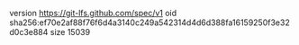 version https://git-lfs.github.com/spec/v1
oid sha256:ef70e2af88f76f6d4a3140c249a542314d4d6d388fa16159250f3e32d0c3e884
size 15039
